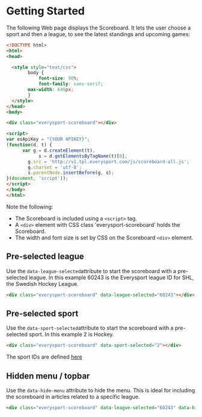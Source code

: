 # Getting Started
The following Web page displays the Scoreboard. It lets the user choose a sport and then a league, to see the latest standings and upcoming games:

```html
<!DOCTYPE html>
<html>
<head>  

  <style style="text/css">
    	body {
    		font-size: 90%;
    		font-family: sans-serif;
        max-width: 640px;
  		}
  </style>
</head>
<body>

<div class="everysport-scoreboard"></div>

<script>
var esApiKey = "{YOUR APIKEY}";
(function(d, t) {
  	  var g = d.createElement(t),
    	    s = d.getElementsByTagName(t)[0];
    	g.src = 'http://v1.tpl.everysport.com/js/scoreboard-all.js';
    	g.charset = 'utf-8';
    	s.parentNode.insertBefore(g, s);
}(document, 'script'));
</script>
</body>
</html>
```

Note the following: 
* The Scoreboard is included using a `<script>` tag.
* A `<div>` element with CSS class 'everysport-scoreboard' holds the Scoreboard. 
* The width and font size is set by CSS on the Scoreboard `<div>` element.   



## Pre-selected league

Use the ```data-league-selected```attribute to start the scoreboard with a pre-selected league. In this example 60243 is the Everysport league ID for SHL, the Swedish Hockey League.  

```html
<div class="everysport-scoreboard" data-league-selected="60243"></div>
```

## Pre-selected sport

Use the ```data-sport-selected```attribute to start the scoreboard with a pre-selected sport. In this example 2 is Hockey.  

```html
<div class="everysport-scoreboard" data-sport-selected="2"></div>
```
The sport IDs are defined [here]("https://github.com/menmo/everysport-api-documentation/blob/master/endpoints/GET_sports.md")

## Hidden menu / topbar

Use the ```data-hide-menu``` attribute to hide the menu. This is ideal for including the scoreboard in articles related to a specific league.

```html
<div class="everysport-scoreboard" data-league-selected="60243" data-hide-menu="true"></div>
```









